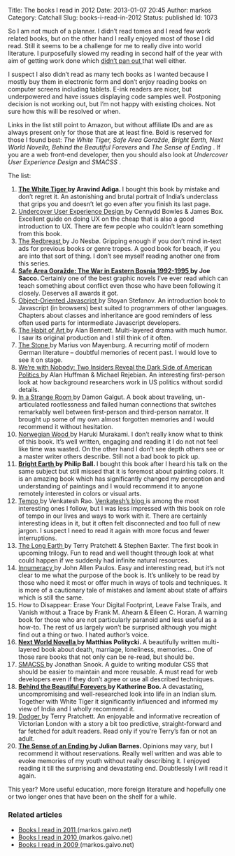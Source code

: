Title: The books I read in 2012
Date: 2013-01-07 20:45
Author: markos
Category: Catchall
Slug: books-i-read-in-2012
Status: published
Id: 1073

<html>
 <body>
  <div>
   <p>
    So I am not much of a planner. I didn’t read tomes and I read few work related books, but on the other hand I really enjoyed most of those I did read. Still it seems to be a challenge for me to really dive into world literature. I purposefully slowed my reading in second half of the year with aim of getting work done which
    <a href="2012-review.html">
     didn’t pan out
    </a>
    that well either.
   </p>
   <p>
    I suspect I also didn’t read as many tech books as I wanted because I mostly buy them in electronic form and don’t enjoy reading books on computer screens including tablets. E-ink readers are nicer, but underpowered and have issues displaying code samples well. Postponing decision is not working out, but I’m not happy with existing choices. Not sure how this will be resolved or when.
   </p>
   <p>
    Links in the list still point to Amazon, but without affiliate IDs and are as always present only for those that are at least fine. Bold is reserved for those I found best:
    <em>
     The White Tiger, Safe Area Goražde, Bright Earth, Next World Novella, Behind the Beautiful Forevers
    </em>
    and
    <em>
     The Sense of Ending
    </em>
    . If you are a web front-end developer, then you should also look at
    <em>
     Undercover User Experience Design
    </em>
    and
    <em>
     SMACSS
    </em>
    .
   </p>
   <p>
    The list:
   </p>
   <ol>
    <li>
     <strong>
      <a href="http://www.amazon.com/White-Tiger-Novel-Aravind-Adiga/dp/1416562605/">
       The White Tiger
      </a>
      by Aravind Adiga.
     </strong>
     I bought this book by mistake and don’t regret it. An astonishing and brutal portrait of India’s underclass that grips you and doesn’t let go even after you finish its last page.
    </li>
    <li>
     <a href="http://www.amazon.com/Undercover-Experience-Design-Voices-Matter/dp/0321719905">
      Undercover User Experience Design
     </a>
     by Cennydd Bowles &amp; James Box. Excellent guide on doing UX on the cheap that is also a good introduction to UX. There are few people who couldn’t learn something from this book.
    </li>
    <li>
     <a href="http://www.amazon.com/Redbreast-Jo-Nesbo/dp/006113399X">
      The Redbreast
     </a>
     by Jo Nesbø. Gripping enough if you don’t mind in-text ads for previous books or genre tropes. A good book for beach, if you are into that sort of thing. I don’t see myself reading another one from this series.
    </li>
    <li>
     <strong>
      <a href="http://www.amazon.com/Safe-Area-Gorazde-Eastern-1992-1995/dp/1560974702">
       Safe Area Goražde: The War in Eastern Bosnia 1992-1995
      </a>
      by Joe Sacco.
     </strong>
     Certainly one of the best graphic novels I’ve ever read which can teach something about conflict even those who have been following it closely. Deserves all awards it got.
    </li>
    <li>
     <a href="http://www.amazon.com/Object-Oriented-JavaScript-high-quality-applications-libraries/dp/1847194141/">
      Object-Oriented Javascript
     </a>
     by Stoyan Stefanov. An introduction book to Javascript (in browsers) best suited to programmers of other languages. Chapters about classes and inheritance are good reminders of less often used parts for intermediate Javascript developers.
    </li>
    <li>
     <a href="http://www.amazon.co.uk/The-Habit-Art-Alan-Bennett/dp/0571255612">
      The Habit of Art
     </a>
     by Alan Bennett. Multi-layered drama with much humor. I saw its original production and I still think of it often.
    </li>
    <li>
     <a href="http://www.amazon.co.uk/gp/product/140811514X/ref=cm_cr_rev_prod_title">
      The Stone
     </a>
     by Marius von Mayenburg. A recurring motif of modern German literature – doubtful memories of recent past. I would love to see it on stage.
    </li>
    <li>
     <a href="http://www.amazon.com/Were-Nobody-Insiders-American-Politics/dp/006201577X">
      We’re with Nobody: Two Insiders Reveal the Dark Side of American Politics
     </a>
     by Alan Huffman &amp; Michael Rejebian. An interesting first-person look at how background researchers work in US politics without sordid details.
    </li>
    <li>
     <a href="http://www.amazon.com/In-Strange-Room-Damon-Galgut/dp/1848873220">
      In a Strange Room
     </a>
     by Damon Galgut. A book about traveling, un-articulated rootlessness and failed human connections that switches remarkably well between first-person and third-person narrator. It brought up some of my own almost forgotten memories and I would recommend it without hesitation.
    </li>
    <li>
     <a href="http://www.amazon.com/Norwegian-Wood-Haruki-Murakami/dp/0375704027/">
      Norwegian Wood
     </a>
     by Haruki Murakami. I don’t really know what to think of this book. It’s well written, engaging and reading it I do not not feel like time was wasted. On the other hand I don’t see depth others see or a master writer others describe. Still not a bad book to pick up.
    </li>
    <li>
     <strong>
      <a href="http://www.amazon.com/Bright-Earth-Art-Invention-Color/dp/0226036286/">
       Bright Earth
      </a>
      by Philip Ball.
     </strong>
     I bought this book after I heard his talk on the same subject but still missed that it is foremost about painting colors. It is an amazing book which has significantly changed my perception and understanding of paintings and I would recommend it to anyone remotely interested in colors or visual arts.
    </li>
    <li>
     <a href="http://www.amazon.com/Tempo-tactics-strategy-narrative-driven-decision-making/dp/0982703007/">
      Tempo
     </a>
     by Venkatesh Rao.
     <a href="http://www.ribbonfarm.com/">
      Venkatesh’s blog
     </a>
     is among the most interesting ones I follow, but I was less impressed with this book on role of tempo in our lives and ways to work with it. There are certainly interesting ideas in it, but it often felt disconnected and too full of new jargon. I suspect I need to read it again with more focus and fewer interruptions.
    </li>
    <li>
     <a href="http://www.amazon.com/Long-Earth-Terry-Pratchett/dp/0062067753/">
      The Long Earth
     </a>
     by Terry Pratchett &amp; Stephen Baxter. The first book in upcoming trilogy. Fun to read and well thought through look at what could happen if we suddenly had infinite natural resources.
    </li>
    <li>
     <a href="http://www.amazon.com/Innumeracy-Mathematical-Illiteracy-Its-Consequences/dp/0809058405">
      Innumeracy
     </a>
     by John Allen Paulos. Easy and interesting read, but it’s not clear to me what the purpose of the book is. It’s unlikely to be read by those who need it most or offer much in ways of tools and techniques. It is more of a cautionary tale of mistakes and lament about state of affairs which is still the same.
    </li>
    <li>
     How to Disappear: Erase Your Digital Footprint, Leave False Trails, and Vanish without a Trace by Frank M. Ahearn &amp; Eileen C. Horan. A warning book for those who are not particularly paranoid and less useful as a how-to. The rest of us largely won’t be surprised although you might find out a thing or two. I hated author’s voice.
    </li>
    <li>
     <strong>
      <a href="http://www.amazon.co.uk/Next-World-Novella-Matthias-Politycki/dp/0956284035">
       Next World Novella
      </a>
      by Matthias Politycki.
     </strong>
     A beautifully written multi-layered book about death, marriage, loneliness, memories… One of those rare books that not only can be re-read, but should be.
    </li>
    <li>
     <a href="https://smacss.com/">
      SMACSS
     </a>
     by Jonathan Snook. A guide to writing modular CSS that should be easier to maintain and more reusable. A must read for web developers even if they don’t agree or use all described techniques.
    </li>
    <li>
     <strong>
      <a href="http://www.amazon.com/Behind-Beautiful-Forevers-Mumbai-Undercity/dp/1400067553">
       Behind the Beautiful Forevers
      </a>
      by Katherine Boo.
     </strong>
     A devastating, uncompromising and well-researched look into life in an Indian slum. Together with White Tiger it significantly influenced and informed my view of India and I wholly recommend it.
    </li>
    <li>
     <a href="http://www.amazon.com/dp/0062009494">
      Dodger
     </a>
     by Terry Pratchett. An enjoyable and informative recreation of Victorian London with a story a bit too predictive, straight-forward and far fetched for adult readers. Read only if you’re Terry’s fan or not an adult.
    </li>
    <li>
     <strong>
      <a href="http://www.amazon.com/Sense-Ending-Deckle-Vintage-International/dp/0307947726/">
       The Sense of an Ending
      </a>
      by Julian Barnes.
     </strong>
     Opinions may vary, but I recommend it without reservations. Really well written and was able to evoke memories of my youth without really describing it. I enjoyed reading it till the surprising and devastating end. Doubtlessly I will read it again.
    </li>
   </ol>
   <p>
    This year? More useful education, more foreign literature and hopefully one or two longer ones that have been on the shelf for a while.
   </p>
   <h3>
    Related articles
   </h3>
   <ul>
    <li>
     <a href="books-i-read-in-2011.html">
      Books I read in 2011
     </a>
     (markos.gaivo.net)
    </li>
    <li>
     <a href="books-i-read-in-2010.html">
      Books I read in 2010
     </a>
     (markos.gaivo.net)
    </li>
    <li>
     <a href="books-i-read-in-2009.html">
      Books I read in 2009
     </a>
     (markos.gaivo.net)
    </li>
   </ul>
  </div>
 </body>
</html>
